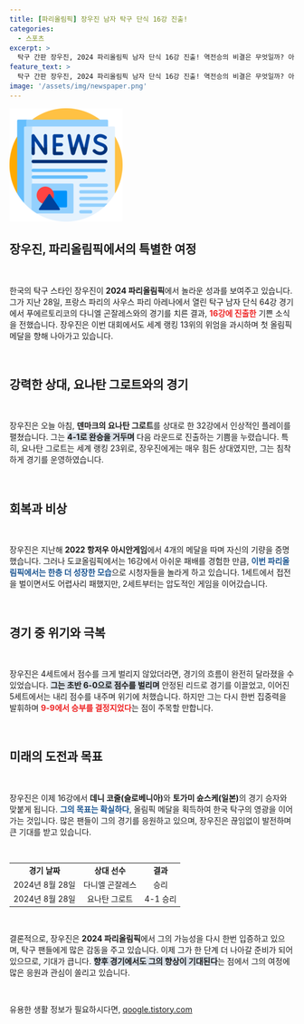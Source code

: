 ```yaml
---
title: [파리올림픽] 장우진 남자 탁구 단식 16강 진출!
categories:
  - 스포츠
excerpt: >
  탁구 간판 장우진, 2024 파리올림픽 남자 단식 16강 진출! 역전승의 비결은 무엇일까? 아시안게임 4개 메달의 성과를 이어 이번 올림픽에서 첫 메달 도전!
feature_text: >
  탁구 간판 장우진, 2024 파리올림픽 남자 단식 16강 진출! 역전승의 비결은 무엇일까? 아시안게임 4개 메달의 성과를 이어 이번 올림픽에서 첫 메달 도전!
image: '/assets/img/newspaper.png'
---
```


<p><img src="/assets/img/newspaper.png" alt="kimp 속보" /></p>

<h2 data-ke-size="size26">장우진, 파리올림픽에서의 특별한 여정</h2>

<p data-ke-size="size16">&nbsp;</p>

<p data-ke-size="size16">한국의 탁구 스타인 장우진이 <b>2024 파리올림픽</b>에서 놀라운 성과를 보여주고 있습니다. 그가 지난 28일, 프랑스 파리의 사우스 파리 아레나에서 열린 탁구 남자 단식 64강 경기에서 푸에르토리코의 다니엘 곤잘레스와의 경기를 치른 결과, <b><span style="color: #ee2323;">16강에 진출한</span></b> 기쁜 소식을 전했습니다. 장우진은 이번 대회에서도 세계 랭킹 13위의 위엄을 과시하며 첫 올림픽 메달을 향해 나아가고 있습니다.</p>

<p data-ke-size="size16">&nbsp;</p>

<h2 data-ke-size="size26">강력한 상대, 요나탄 그로트와의 경기</h2>

<p data-ke-size="size16">&nbsp;</p>

<p data-ke-size="size16">장우진은 오늘 아침, <b>덴마크의 요나탄 그로트</b>를 상대로 한 32강에서 인상적인 플레이를 펼쳤습니다. 그는 <b><span style="background-color: #21538527;">4-1로 완승을 거두며</span></b> 다음 라운드로 진출하는 기쁨을 누렸습니다. 특히, 요나탄 그로트는 세계 랭킹 23위로, 장우진에게는 매우 힘든 상대였지만, 그는 침착하게 경기를 운영하였습니다.</p>

<p data-ke-size="size16">&nbsp;</p>

<h2 data-ke-size="size26">회복과 비상</h2>

<p data-ke-size="size16">&nbsp;</p>

<p data-ke-size="size16">장우진은 지난해 <b>2022 항저우 아시안게임</b>에서 4개의 메달을 따며 자신의 기량을 증명했습니다. 그러나 도쿄올림픽에서는 16강에서 아쉬운 패배를 경험한 만큼, <b><span style="color: #1a5490;">이번 파리올림픽에서는 한층 더 성장한 모습</span></b>으로 시청자들을 놀라게 하고 있습니다. 1세트에서 접전을 벌이면서도 어렵사리 패했지만, 2세트부터는 압도적인 게임을 이어갔습니다.</p>

<p data-ke-size="size16">&nbsp;</p>

<h2 data-ke-size="size26">경기 중 위기와 극복</h2>

<p data-ke-size="size16">&nbsp;</p>

<p data-ke-size="size16">장우진은 4세트에서 점수를 크게 벌리지 않았더라면, 경기의 흐름이 완전히 달라졌을 수 있었습니다. <b><span style="background-color: #21538527;">그는 초반 6-0으로 점수를 벌리며</span></b> 안정된 리드로 경기를 이끌었고, 이어진 5세트에서는 내리 점수를 내주며 위기에 처했습니다. 하지만 그는 다시 한번 집중력을 발휘하며 <b><span style="color: #ee2323;">9-9에서 승부를 결정지었다</span></b>는 점이 주목할 만합니다.</p>

<p data-ke-size="size16">&nbsp;</p>

<h2 data-ke-size="size26">미래의 도전과 목표</h2>

<p data-ke-size="size16">&nbsp;</p>

<p data-ke-size="size16">장우진은 이제 16강에서 <b>데니 코줄(슬로베니아)</b>와 <b>토가미 슌스케(일본)</b>의 경기 승자와 맞붙게 됩니다. <b><span style="color: #1a5490;">그의 목표는 확실하다</span></b>, 올림픽 메달을 획득하여 한국 탁구의 영광을 이어가는 것입니다. 많은 팬들이 그의 경기를 응원하고 있으며, 장우진은 끊임없이 발전하며 큰 기대를 받고 있습니다.</p>

<p data-ke-size="size16">&nbsp;</p>

<table style="width: 100%;">
  <tbody>
    <tr>
      <td style="text-align: center; height: 17px;"><b>경기 날짜</b></td>
      <td style="text-align: center; height: 17px;"><b>상대 선수</b></td>
      <td style="text-align: center; height: 17px;"><b>결과</b></td>
    </tr>
    <tr>
      <td style="text-align: center; height: 17px;">2024년 8월 28일</td>
      <td style="text-align: center; height: 17px;">다니엘 곤잘레스</td>
      <td style="text-align: center; height: 17px;">승리</td>
    </tr>
    <tr>
      <td style="text-align: center; height: 17px;">2024년 8월 28일</td>
      <td style="text-align: center; height: 17px;">요나탄 그로트</td>
      <td style="text-align: center; height: 17px;">4-1 승리</td>
    </tr>
  </tbody>
</table>

<p data-ke-size="size16">&nbsp;</p>

<p data-ke-size="size16">결론적으로, 장우진은 <b>2024 파리올림픽</b>에서 그의 가능성을 다시 한번 입증하고 있으며, 탁구 팬들에게 많은 감동을 주고 있습니다. 이제 그가 한 단계 더 나아갈 준비가 되어 있으므로, 기대가 큽니다. <b><span style="background-color: #21538527;">향후 경기에서도 그의 향상이 기대된다</span></b>는 점에서 그의 여정에 많은 응원과 관심이 쏠리고 있습니다. </p>

<p data-ke-size="size16">&nbsp;</p>
유용한 생활 정보가 필요하시다면, <a href="https://qoogle.tistory.com" rel="dofollow">qoogle.tistory.com</a>


